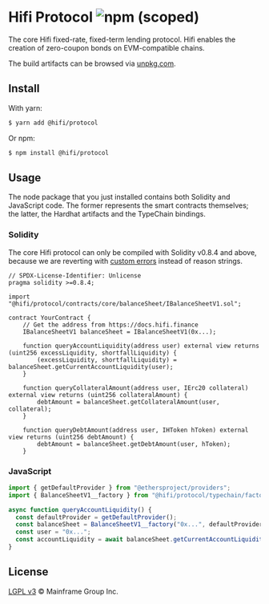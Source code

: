 # Hifi Protocol ![npm (scoped)](https://img.shields.io/npm/v/@hifi/protocol)

The core Hifi fixed-rate, fixed-term lending protocol. Hifi enables the creation of zero-coupon bonds on EVM-compatible chains.

The build artifacts can be browsed via [unpkg.com](https://unpkg.com/browse/@hifi/protocol@latest/).

## Install

With yarn:

```bash
$ yarn add @hifi/protocol
```

Or npm:

```bash
$ npm install @hifi/protocol
```

## Usage

The node package that you just installed contains both Solidity and JavaScript code. The former represents the smart contracts
themselves; the latter, the Hardhat artifacts and the TypeChain bindings.

### Solidity

The core Hifi protocol can only be compiled with Solidity v0.8.4 and above, because we are reverting with [custom
errors](https://blog.soliditylang.org/2021/04/21/custom-errors/) instead of reason strings.

```solidity
// SPDX-License-Identifier: Unlicense
pragma solidity >=0.8.4;

import "@hifi/protocol/contracts/core/balanceSheet/IBalanceSheetV1.sol";

contract YourContract {
    // Get the address from https://docs.hifi.finance
    IBalanceSheetV1 balanceSheet = IBalanceSheetV1(0x...);

    function queryAccountLiquidity(address user) external view returns (uint256 excessLiquidity, shortfallLiquidity) {
        (excessLiquidity, shortfallLiquidity) = balanceSheet.getCurrentAccountLiquidity(user);
    }

    function queryCollateralAmount(address user, IErc20 collateral) external view returns (uint256 collateralAmount) {
        debtAmount = balanceSheet.getCollateralAmount(user, collateral);
    }

    function queryDebtAmount(address user, IHToken hToken) external view returns (uint256 debtAmount) {
        debtAmount = balanceSheet.getDebtAmount(user, hToken);
    }
```

### JavaScript

```ts
import { getDefaultProvider } from "@ethersproject/providers";
import { BalanceSheetV1__factory } from "@hifi/protocol/typechain/factories/BalanceSheet__factory";

async function queryAccountLiquidity() {
  const defaultProvider = getDefaultProvider();
  const balanceSheet = BalanceSheetV1__factory("0x...", defaultProvider); // Get the address from https://docs.hifi.finance
  const user = "0x...";
  const accountLiquidity = await balanceSheet.getCurrentAccountLiquidity(user);
}
```

## License

[LGPL v3](./LICENSE.md) © Mainframe Group Inc.
